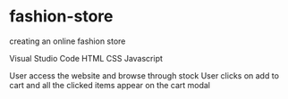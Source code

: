 # fashion-store
creating an online fashion store

Visual Studio Code
HTML
CSS
Javascript

User access the website and browse through stock
User clicks on add to cart and all the clicked items appear on the cart modal
